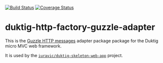 [![Build Status](https://travis-ci.org/iuravic/duktig-http-factory-guzzle-adapter.svg?branch=master)](https://travis-ci.org/iuravic/duktig-http-factory-guzzle-adapter) [![Coverage Status](https://coveralls.io/repos/github/iuravic/duktig-http-factory-guzzle-adapter/badge.svg?branch=master)](https://coveralls.io/github/iuravic/duktig-http-factory-guzzle-adapter?branch=master)

# duktig-http-factory-guzzle-adapter

This is the [Guzzle HTTP messages](https://github.com/guzzle/psr7) adapter package package for the Duktig micro MVC web framework. 

It is used by the [`iuravic/duktig-skeleton-web-app`](https://github.com/iuravic/duktig-skeleton-web-app) project.
